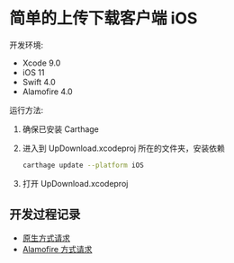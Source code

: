 # 简单的上传下载客户端 iOS

开发环境:

- Xcode 9.0
- iOS 11
- Swift 4.0
- Alamofire 4.0

运行方法:

1. 确保已安装 Carthage
1. 进入到 UpDownload.xcodeproj 所在的文件夹，安装依赖

    ```sh
    carthage update --platform iOS
    ```
    
1. 打开 UpDownload.xcodeproj

## 开发过程记录

- [原生方式请求](./memo1.md)
- [Alamofire 方式请求](./memo2.md)


